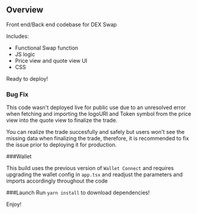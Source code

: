 ## Overview

Front end/Back end codebase for DEX Swap

Includes:

* Functional Swap function
* JS logic
* Price view and quote view UI
* CSS

Ready to deploy!

### Bug Fix

This code wasn't deployed live for public use due to an unresolved error when fetching and importing the logoURI and Token symbol from the price view into the quote view to finalize the trade.

You can realize the trade succesfully and safely but users won't see the missing data when finalizing the trade, therefore, it is recommended to fix the issue prior to deploying it for production.

###Wallet

This build uses the previous version of `Wallet Connect` and requires upgrading the wallet config in `app.tsx` and readjust the parameters and imports accordingly throughout the code


###Launch
Run `yarn install` to download dependencies!

Enjoy!
